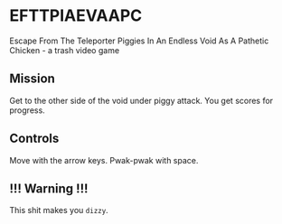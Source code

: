 # EFTTPIAEVAAPC
Escape From The Teleporter Piggies In An Endless Void As A Pathetic Chicken - a trash video game

## Mission
Get to the other side of the void under piggy attack. You get scores for progress.

## Controls
Move with the arrow keys. Pwak-pwak with space.

## !!! Warning !!!
This shit makes you `dizzy`.
